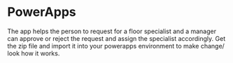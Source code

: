 # PowerApps
The app helps the person to request for a floor specialist and a manager can approve or reject the request and assign the specialist accordingly.
Get the zip file and import it into your powerapps environment to make change/ look how it works. 
